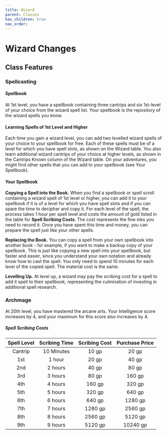 ```yaml
---
title: Wizard
parent: Classes
has_children: true
nav_order: 
---
```


# Wizard Changes
## Class Features

### Spellcasting

#### Spellbook
At 1st level, you have a spellbook containing three cantrips and six 1st-level of your choice from the wizard spell list. Your spellbook is the repository of the wizard spells you know.

#### Learning Spells of 1st Level and Higher
Each time you gain a wizard level, you can add two levelled wizard spells of your choice to your spellbook for free. Each of these spells must be of a level for which you have spell slots, as shown on the Wizard table. You also learn additional wizard cantrips of your choice at higher levels, as shown in the Cantrips Known column of the Wizard table. On your adventures, you might find other spells that you can add to your spellbook (see Your Spellbook).

#### Your Spellbook
**Copying a Spell into the Book.** When you find a spellbook or spell scroll containing a wizard spell of 1st level or higher, you can add it to your spellbook if it is of a level for which you have spell slots and if you can spare the time to decipher and copy it. For each level of the spell, the process takes 1 hour per spell level and costs the amount of gold listed in the table for **Spell Scribing Costs**. The cost represents the fine inks you need to record it. Once you have spent this time and money, you can prepare the spell just like your other spells.

**Replacing the Book.** You can copy a spell from your own spellbook into another book - for example, if you want to make a backup copy of your spellbook. This is just like copying a new spell into your spellbook, but faster and easier, since you understand your own notation and already know how to cast the spell. You only need to spend 10 minutes for each levei of the copied spell. The material cost is the same.

**Levelling Up.** At level up, a wizard may pay the scribing cost for a spell to add it spell to their spellbook, representing the culmination of investing in additional spell research.

### Archmage
At 20th level, you have mastered the arcane arts. Your Intelligence score increases by 4, and your maximum for this score also increases by 4.

##### Spell Scribing Costs
| Spell Level | Scribing Time | Scribing Cost | Purchase Price |
|:-----------:|:-------------:|:-------------:|:--------------:|
| Cantrip | 10 Minutes | 10 gp | 20 gp |
| 1st | 1 hour | 20 gp | 40 gp |
| 2nd | 2 hours | 40 gp | 80 gp |
| 3rd | 3 hours | 80 gp | 160 gp |
| 4th | 4 hours | 160 gp | 320 gp |
| 5th | 5 hours | 320 gp | 640 gp |
| 6th | 6 hours | 640 gp | 1280 gp |
| 7th | 7 hours | 1280 gp | 2560 gp |
| 8th | 8 hours | 2560 gp | 5120 gp |
| 9th | 9 hours | 5120 gp | 10240 gp |